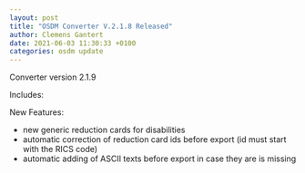 ```yaml
---
layout: post
title: "OSDM Converter V.2.1.8 Released"
author: Clemens Gantert
date: 2021-06-03 11:30:33 +0100
categories: osdm update
---
```


Converter version 2.1.9

Includes: 

New Features:
- new generic reduction cards for disabilities
- automatic correction of reduction card ids before export (id must start with the RICS code)
- automatic adding of ASCII texts before export in case they are is missing
